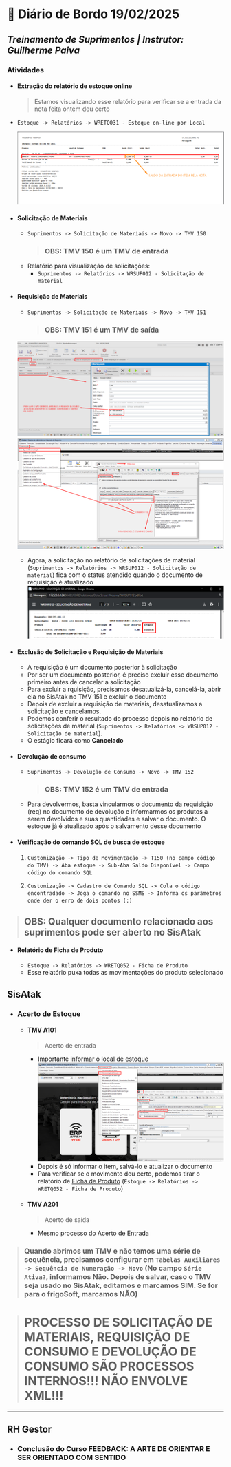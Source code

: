 # 📌 **Diário de Bordo 19/02/2025**
## *Treinamento de Suprimentos | Instrutor: Guilherme Paiva*

### Atividades

- #### Extração do relatório de estoque online
    > Estamos visualizando esse relatório para verificar se a entrada da nota feita ontem deu certo
    
- `Estoque -> Relatórios -> WRETQ031 - Estoque on-line por Local`

    ![alt text](/imagens/Screenshot_27.png)

- #### Solicitação de Materiais
    - `Suprimentos -> Solicitação de Materiais -> Novo -> TMV 150`
        > ### OBS: TMV 150 é um TMV de entrada
    - Relatório para visualização de solicitações:
        - `Suprimentos -> Relatórios -> WRSUP012 - Solicitação de material`

- #### Requisição de Materiais
    - `Suprimentos -> Solicitação de Materiais -> Novo -> TMV 151`
        > ### OBS: TMV 151 é um TMV de saída
    ![alt text](/imagens/Screenshot_29.png)
    ![alt text](/imagens/Screenshot_28.png)
    - Agora, a solicitação no relatório de solicitações de material (`Suprimentos -> Relatórios -> WRSUP012 - Solicitação de material`) fica com o status atendido quando o documento de requisição é atualizado
        ![alt text](/imagens/Screenshot_30.png)

- #### Exclusão de Solicitação e Requisição de Materiais
    - A requisição é um documento posterior à solicitação
    - Por ser um documento posterior, é preciso excluir esse documento primeiro antes de cancelar a solicitação
    - Para excluir a rquisição, precisamos desatualizá-la, cancelá-la, abrir ela no SisAtak no TMV 151 e excluir o documento
    - Depois de excluir a requisição de materiais, desatualizamos a solicitação e cancelamos.
    - Podemos conferir o resultado do processo depois no relatório de solicitações de material (`Suprimentos -> Relatórios -> WRSUP012 - Solicitação de material`).
    - O estágio ficará como **Cancelado**

- #### Devolução de consumo
    -  `Suprimentos -> Devolução de Consumo -> Novo -> TMV 152`
        > ### OBS: TMV 152 é um TMV de entrada
    - Para devolvermos, basta vincularmos o documento da requisição (req) no documento de devolução e informarmos os produtos a serem devolvidos e suas quantidades e salvar o documento. O estoque já é atualizado após o salvamento desse documento

- #### Verificação do comando SQL de busca de estoque
    1. `Customização -> Tipo de Movimentação -> T150 (no campo código do TMV) -> Aba estoque -> Sub-Aba Saldo Disponível -> Campo código do comando SQL`

    2. `Customização -> Cadastro de Comando SQL -> Cola o código encontradado -> Joga o comando no SSMS -> Informa os parâmetros onde der o erro de dois pontos (:)`

> ## OBS: Qualquer documento relacionado aos suprimentos pode ser aberto no SisAtak

- #### Relatório de Ficha de Produto
    - `Estoque -> Relatórios -> WRETQ052 - Ficha de Produto`
    - Esse relatório puxa todas as movimentações do produto selecionado

## SisAtak

- ### Acerto de Estoque
    - #### TMV A101
        > Acerto de entrada
        - Importante informar o local de estoque
        ![alt text](/imagens/Screenshot_31.png)
        - Depois é só informar o item, salvá-lo e atualizar o documento
        - Para verificar se o movimento deu certo, podemos tirar o relatório de [Ficha de Produto](#relatório-de-ficha-de-produto) (`Estoque -> Relatórios -> WRETQ052 - Ficha de Produto`)
    - #### TMV A201
        > Acerto de saída
        - Mesmo processo do Acerto de Entrada

> ### Quando abrimos um TMV e não temos uma série de sequência, precisamos configurar em `Tabelas Auxiliares -> Sequência de Numeração -> Novo` (No campo `Série Ativa?`, informamos Não. Depois de salvar, caso o TMV seja usado no SisAtak, editamos e marcamos SIM. Se for para o frigoSoft, marcamos NÃO)

> # PROCESSO DE SOLICITAÇÃO DE MATERIAIS, REQUISIÇÃO DE CONSUMO E DEVOLUÇÃO DE CONSUMO SÃO PROCESSOS INTERNOS!!! NÃO ENVOLVE XML!!!

---

## RH Gestor

- ### Conclusão do Curso FEEDBACK: A ARTE DE ORIENTAR E SER ORIENTADO COM SENTIDO